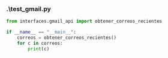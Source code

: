 ### .\test_gmail.py

```py
from interfaces.gmail_api import obtener_correos_recientes

if __name__ == "__main__":
    correos = obtener_correos_recientes()
    for c in correos:
        print(c)

```